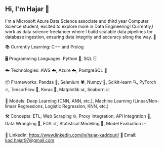 ## Hi, I'm Hajar 👋

I'm a Microsoft Azure Data Science associate and third year Computer Science student, excited to explore more in Data Engineering! Currently,I work as data science freelancer where I build scalable data pipelines for database ingestion, ensuring data integrity and accuracy along the way. 🚀

📚 Currently Learning: C++ and Prolog

🖥️ Programming Languages: Python 🐍, SQL 🗄️

☁️ Technologies: AWS ☁️, Azure ☁️, PostgreSQL 🐘

📦 Frameworks: Pandas 🐼, Selenium 🕷️, Numpy 🔢, Scikit-learn 🔍, PyTorch 🔥, TensorFlow 🤖, Keras 🧠, Matplotlib 📊, Seaborn 📈

🤖 Models: Deep Learning (CNN, ANN, etc.), Machine Learning (Linear/Non-linear Regressions, Logistic Regression, KNN, etc.)

🛠️ Concepts: ETL, Web Scraping 🌐, Proxy Integration, API Integration 🔗, Data Wrangling 🧹, EDA 📊, Statistical Modeling 📐, Model Evaluation 📈

🔗 LinkedIn: https://www.linkedin.com/in/hajar-kaddouri/
📧 Email: kad.hajar97@gmail.com
